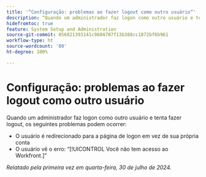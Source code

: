 ```yaml
---
title: '“Configuração: problemas ao fazer logout como outro usuário”'
description: “Quando um administrador faz logon como outro usuário e tenta fazer logout, podem ocorrer problemas.”
hidefromtoc: true
feature: System Setup and Administration
source-git-commit: 056821393141c9604707f13b388cc1872bf6b961
workflow-type: ht
source-wordcount: '80'
ht-degree: 100%

---
```



# Configuração: problemas ao fazer logout como outro usuário

Quando um administrador faz logon como outro usuário e tenta fazer logout, os seguintes problemas podem ocorrer:

* O usuário é redirecionado para a página de logon em vez de sua própria conta
* O usuário vê o erro: “[!UICONTROL Você não tem acesso ao Workfront.]”

_Relatado pela primeira vez em quarta-feira, 30 de julho de 2024._

